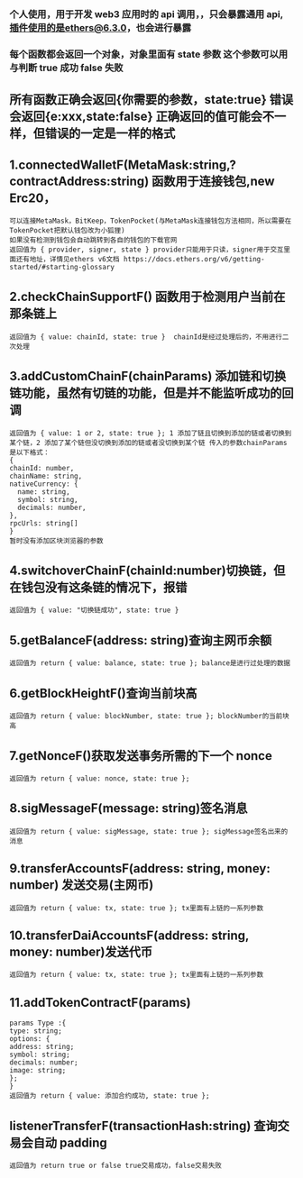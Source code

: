 ### 个人使用，用于开发 web3 应用时的 api 调用，，只会暴露通用 api, 插件使用的是ethers@6.3.0，也会进行暴露

### 每个函数都会返回一个对象，对象里面有 state 参数 这个参数可以用与判断 true 成功 false 失败

## 所有函数正确会返回{你需要的参数，state:true} 错误会返回{e:xxx,state:false} 正确返回的值可能会不一样，但错误的一定是一样的格式

## 1.connectedWalletF(MetaMask:string,?contractAddress:string) 函数用于连接钱包,new Erc20，

    可以连接MetaMask，BitKeep，TokenPocket(与MetaMask连接钱包方法相同，所以需要在TokenPocket把默认钱包改为小狐狸)
    如果没有检测到钱包会自动跳转到各自的钱包的下载官网
    返回值为 { provider, signer, state } provider只能用于只读，signer用于交互里面还有地址，详情见ethers v6文档 https://docs.ethers.org/v6/getting-started/#starting-glossary

## 2.checkChainSupportF() 函数用于检测用户当前在那条链上

    返回值为 { value: chainId, state: true }  chainId是经过处理后的，不用进行二次处理

## 3.addCustomChainF(chainParams) 添加链和切换链功能，虽然有切链的功能，但是并不能监听成功的回调

    返回值为 { value: 1 or 2, state: true }; 1 添加了链且切换到添加的链或者切换到某个链，2 添加了某个链但没切换到添加的链或者没切换到某个链 传入的参数chainParams是以下格式：
    {
    chainId: number,
    chainName: string,
    nativeCurrency: {
      name: string,
      symbol: string,
      decimals: number,
    },
    rpcUrls: string[]
    }
    暂时没有添加区块浏览器的参数

## 4.switchoverChainF(chainId:number)切换链，但在钱包没有这条链的情况下，报错

    返回值为 { value: "切换链成功", state: true }

## 5.getBalanceF(address: string)查询主网币余额

    返回值为 return { value: balance, state: true }; balance是进行过处理的数据

## 6.getBlockHeightF()查询当前块高

    返回值为 return { value: blockNumber, state: true }; blockNumber的当前块高

## 7.getNonceF()获取发送事务所需的下一个 nonce

    返回值为 return { value: nonce, state: true };

## 8.sigMessageF(message: string)签名消息

    返回值为 return { value: sigMessage, state: true }; sigMessage签名出来的消息

## 9.transferAccountsF(address: string, money: number) 发送交易(主网币)

    返回值为 return { value: tx, state: true }; tx里面有上链的一系列参数

## 10.transferDaiAccountsF(address: string, money: number)发送代币

    返回值为 return { value: tx, state: true }; tx里面有上链的一系列参数

## 11.addTokenContractF(params)

    params Type :{
    type: string;
    options: {
    address: string;
    symbol: string;
    decimals: number;
    image: string;
    };
    }
    返回值为 return { value: 添加合约成功, state: true };

## listenerTransferF(transactionHash:string) 查询交易会自动 padding

    返回值为 return true or false true交易成功，false交易失败
